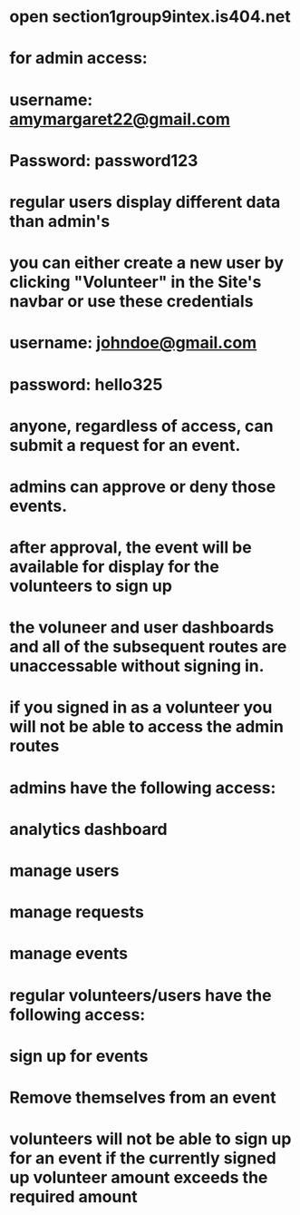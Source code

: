 # open section1group9intex.is404.net

# for admin access:
# username: amymargaret22@gmail.com
# Password: password123

# regular users display different data than admin's 
# you can either create a new user by clicking "Volunteer" in the Site's navbar or use these credentials
# username: johndoe@gmail.com
# password: hello325

# anyone, regardless of access, can submit a request for an event. 
# admins can approve or deny those events.
# after approval, the event will be available for display for the volunteers to sign up

# the voluneer and user dashboards and all of the subsequent routes are unaccessable without signing in. 
# if you signed in as a volunteer you will not be able to access the admin routes

# admins have the following access:
# analytics dashboard
# manage users
# manage requests
# manage events

# regular volunteers/users have the following access:
# sign up for events
# Remove themselves from an event
# volunteers will not be able to sign up for an event if the currently signed up volunteer amount exceeds the required amount

